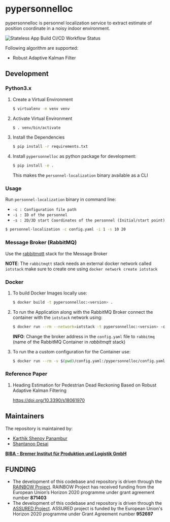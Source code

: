# pypersonnelloc

pypersonnelloc is personnel localization service to extract estimate of position coordinate in a noisy indoor environment.

![Stateless App Build CI/CD Workflow Status](https://github.com/virtual-origami/pypersonnelloc/workflows/Stateless%20App%20Build%20CI/CD/badge.svg?branch=rainbow_v1)


Following algorithm are supported:

- Robust Adaptive Kalman Filter

## Development

### Python3.x

1. Create a Virtual Environment
   
    ```bash
   $ virtualenv -m venv venv
   ```
   
2. Activate Virtual Environment

    ```bash
    $ . venv/bin/activate 
    ```

3. Install the Dependencies

    ```bash
    $ pip install -r requirements.txt
    ```

4. Install `pypersonnelloc` as python package for development:

    ```bash
   $ pip install -e .
   ```
   
   This makes the `personnel-localization` binary available as a CLI

### Usage
Run `personnel-localization` binary in command line:

- `-c : Configuration file path`
- `-i : ID of the personnel`
- `-s : 2D/3D start Coordinates of the personnel (Initial/start point)`

```bash
$ personnel-localization -c config.yaml -i 1 -s 10 20
```

### Message Broker (RabbitMQ)

Use the [rabbitmqtt](https://github.com/virtual-origami/rabbitmqtt) stack for the Message Broker

__NOTE__: The `rabbitmqtt` stack needs an external docker network called `iotstack` make sure to create one using `docker network create iotstack`

### Docker

1. To build Docker Images locally use:

    ```bash
    $ docker build -t pypersonnelloc:<version> .
    ```

2. To run the Application along with the RabbitMQ Broker connect the container with the `iotstack` network using:

    ```bash
    $ docker run --rm --network=iotstack -t pypersonnelloc:<version> -c config.yaml -i 1 -s 10 20
    ```

    __INFO__: Change the broker address in the `config.yaml` file to `rabbitmq` (name of the RabbitMQ Container in _rabbitmqtt_ stack)

3. To run the a custom configuration for the Container use:

    ```bash
    $ docker run --rm -v $(pwd)/config.yaml:/pypersonnelloc/config.yaml --network=iotstack -t pypersonnelloc:<version> -c config.yaml -i 1 -s 10 20
    ```

### Reference Paper

1. Heading Estimation for Pedestrian Dead Reckoning Based on Robust Adaptive Kalman Filtering 

   https://doi.org/10.3390/s18061970 

## Maintainers
The repository is maintained by:

- [Karthik Shenoy Panambur](mailto:she@biba.uni-bremen.de)
- [Shantanoo Desai](mailto:des@biba.uni-bremen.de)

[__BIBA - Bremer Institut für Produktion und Logistik GmbH__](www.biba.uni-bremen.de)

## FUNDING

* The development of this codebase and repository is driven through the [RAINBOW Project](https://rainbow-h2020.eu/). RAINBOW Project has received funding from the European Union’s Horizon 2020 programme under grant agreement number __871403__
* The development of this codebase and repository is driven through the [ASSURED Project](https://www.project-assured.eu/). ASSURED project is funded by the European Union's Horizon 2020 programme under Grant Agreement number __952697__
